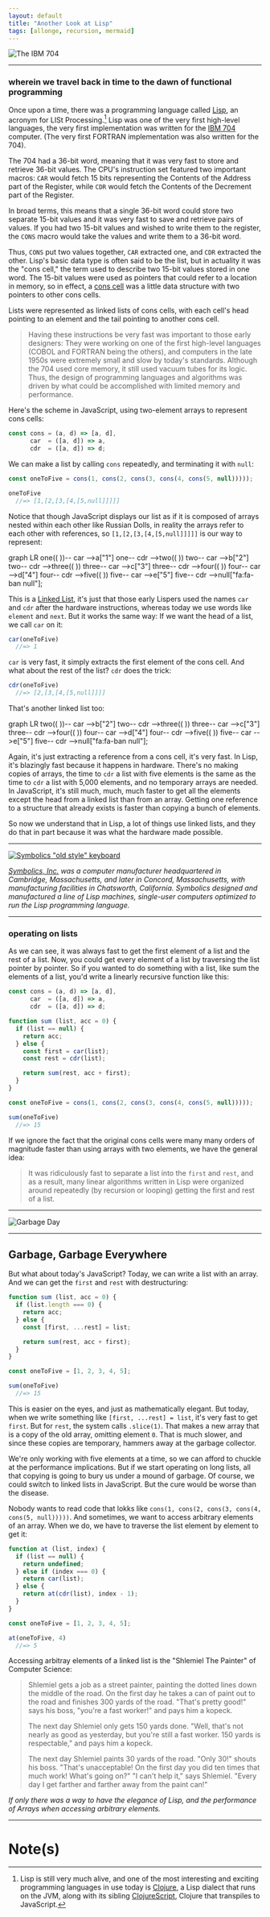 ```yaml
---
layout: default
title: "Another Look at Lisp"
tags: [allonge, recursion, mermaid]
---
```


![The IBM 704](/assets/images/IBM704.jpg)

---

###  wherein we travel back in time to the dawn of functional programming

Once upon a time, there was a programming language called [Lisp], an acronym for LISt Processing.[^lisp] Lisp was one of the very first high-level languages, the very first implementation was written for the [IBM 704] computer. (The very first FORTRAN implementation was also written for the 704).

[Lisp]: https://en.wikipedia.org/wiki/Lisp_(programming_language)
[IBM 704]: https://en.wikipedia.org/wiki/IBM_704
[^lisp]: Lisp is still very much alive, and one of the most interesting and exciting programming languages in use today is [Clojure](http://clojure.org/), a Lisp dialect that runs on the JVM, along with its sibling [ClojureScript](https://github.com/clojure/clojurescript), Clojure that transpiles to JavaScript.

The 704 had a 36-bit word, meaning that it was very fast to store and retrieve 36-bit values. The CPU's instruction set featured two important macros: `CAR` would fetch 15 bits representing the Contents of the Address part of the Register, while `CDR` would fetch the Contents of the Decrement part of the Register.

In broad terms, this means that a single 36-bit word could store two separate 15-bit values and it was very fast to save and retrieve pairs of values. If you had two 15-bit values and wished to write them to the register, the `CONS` macro would take the values and write them to a 36-bit word.

Thus, `CONS` put two values together, `CAR` extracted one, and `CDR` extracted the other. Lisp's basic data type is often said to be the list, but in actuality it was the "cons cell," the term used to describe two 15-bit values stored in one word. The 15-bit values were used as pointers that could refer to a location in memory, so in effect, a [cons cell][cons] was a little data structure with two pointers to other cons cells.

[cons]: https://en.wikipedia.org/wiki/cons

Lists were represented as linked lists of cons cells, with each cell's head pointing to an element and the tail pointing to another cons cell.

> Having these instructions be very fast was important to those early designers: They were working on one of the first high-level languages (COBOL and FORTRAN being the others), and computers in the late 1950s were extremely small and slow by today's standards. Although the 704 used core memory, it still used vacuum tubes for its logic. Thus, the design of programming languages and algorithms was driven by what could be accomplished with limited memory and performance.

Here's the scheme in JavaScript, using two-element arrays to represent cons cells:

```javascript
const cons = (a, d) => [a, d],
      car  = ([a, d]) => a,
      cdr  = ([a, d]) => d;
```

We can make a list by calling `cons` repeatedly, and terminating it with `null`:

```javascript
const oneToFive = cons(1, cons(2, cons(3, cons(4, cons(5, null)))));

oneToFive
  //=> [1,[2,[3,[4,[5,null]]]]]
```

Notice that though JavaScript displays our list as if it is composed of arrays nested within each other like Russian Dolls, in reality the arrays refer to each other with references, so `[1,[2,[3,[4,[5,null]]]]]` is our way to represent:

<div class="mermaid">
  graph LR
    one(( ))-- car -->a["1"]
    one-- cdr -->two(( ))
    two-- car -->b["2"]
    two-- cdr -->three(( ))
    three-- car -->c["3"]
    three-- cdr -->four(( ))
    four-- car -->d["4"]
    four-- cdr -->five(( ))
    five-- car -->e["5"]
    five-- cdr -->null["fa:fa-ban null"];
</div>


This is a [Linked List](https://en.wikipedia.org/wiki/Linked_list), it's just that those early Lispers used the names `car` and `cdr` after the hardware instructions, whereas today we use words like `element` and `next`. But it works the same way: If we want the head of a list, we call `car` on it:

```javascript
car(oneToFive)
  //=> 1
```

`car` is very fast, it simply extracts the first element of the cons cell. And what about the rest of the list? `cdr` does the trick:

```javascript
cdr(oneToFive)
  //=> [2,[3,[4,[5,null]]]]
```

That's another linked list too:

<div class="mermaid">
  graph LR
    two(( ))-- car -->b["2"]
    two-- cdr -->three(( ))
    three-- car -->c["3"]
    three-- cdr -->four(( ))
    four-- car -->d["4"]
    four-- cdr -->five(( ))
    five-- car -->e["5"]
    five-- cdr -->null["fa:fa-ban null"];
</div>

Again, it's just extracting a reference from a cons cell, it's very fast. In Lisp, it's blazingly fast because it happens in hardware. There's no making copies of arrays, the time to `cdr` a list with five elements is the same as the time to `cdr` a list with 5,000 elements, and no temporary arrays are needed. In JavaScript, it's still much, much, much faster to get all the elements except the head from a linked list than from an array. Getting one reference to a structure that already exists is faster than copying a bunch of elements.

So now we understand that in Lisp, a lot of things use linked lists, and they do that in part because it was what the hardware made possible.

---

[![Symbolics "old style" keyboard](/assets/images/ayoayo/symbolics.jpg)](https://www.flickr.com/photos/mrbill/5336327890)

*[Symbolics, Inc.][Symbolics] was a computer manufacturer headquartered in Cambridge, Massachusetts, and later in Concord, Massachusetts, with manufacturing facilities in Chatsworth, California. Symbolics designed and manufactured a line of Lisp machines, single-user computers optimized to run the Lisp programming language.*

[Symbolics]: https://en.wikipedia.org/wiki/Symbolics

---

### operating on lists

As we can see, it was always fast to get the first element of a list and the rest of a list. Now, you could get every element of a list by traversing the list pointer by pointer. So if you wanted to do something with a list, like sum the elements of a list, you'd write a linearly recursive function like this:

```javascript
const cons = (a, d) => [a, d],
      car  = ([a, d]) => a,
      cdr  = ([a, d]) => d;

function sum (list, acc = 0) {
  if (list == null) {
    return acc;
  } else {
    const first = car(list);
    const rest = cdr(list);

    return sum(rest, acc + first);
  }
}

const oneToFive = cons(1, cons(2, cons(3, cons(4, cons(5, null)))));

sum(oneToFive)
  //=> 15
```

If we ignore the fact that the original cons cells were many many orders of magnitude faster than using arrays with two elements, we have the general idea:

> It was ridiculously fast to separate a list into the `first` and `rest`, and as a result, many linear algorithms written in Lisp were organized around repeatedly (by recursion or looping) getting the first and rest of a list.

---

![Garbage Day](/assets/images/garbage.jpg)

---

## Garbage, Garbage Everywhere

But what about today's JavaScript? Today, we can write a list with an array. And we can get the `first` and `rest` with destructuring:

```javascript
function sum (list, acc = 0) {
  if (list.length === 0) {
    return acc;
  } else {
    const [first, ...rest] = list;

    return sum(rest, acc + first);
  }
}

const oneToFive = [1, 2, 3, 4, 5];

sum(oneToFive)
  //=> 15
```

This is easier on the eyes, and just as mathematically elegant. But today, when we write something like `[first, ...rest] = list`, it's very fast to get `first`. But for `rest`, the system calls `.slice(1)`. That makes a new array that is a copy of the old array, omitting element `0`. That is much slower, and since these copies are temporary, hammers away at the garbage collector.

We're only working with five elements at a time, so we can afford to chuckle at the performance implications. But if we start operating on long lists, all that copying is going to bury us under a mound of garbage. Of course, we could switch to linked lists in JavaScript. But the cure would be worse than the disease.

Nobody wants to read code that lokks like `cons(1, cons(2, cons(3, cons(4, cons(5, null)))))`. And sometimes, we want to access arbitrary elements of an array. When we do, we have to traverse the list element by element to get it:

```javascript
function at (list, index) {
  if (list == null) {
    return undefined;
  } else if (index === 0) {
    return car(list);
  } else {
    return at(cdr(list), index - 1);
  }
}

const oneToFive = [1, 2, 3, 4, 5];

at(oneToFive, 4)
  //=> 5
```

Accessing arbitray elements of a linked list is the "Shlemiel The Painter" of Computer Science:

> Shlemiel gets a job as a street painter, painting the dotted lines down the middle of the road. On the first day he takes a can of paint out to the road and finishes 300 yards of the road. "That's pretty good!" says his boss, "you're a fast worker!" and pays him a kopeck.
>
> The next day Shlemiel only gets 150 yards done. "Well, that's not nearly as good as yesterday, but you're still a fast worker. 150 yards is respectable," and pays him a kopeck.
>
> The next day Shlemiel paints 30 yards of the road. "Only 30!" shouts his boss. "That's unacceptable! On the first day you did ten times that much work! What's going on?" "I can't help it," says Shlemiel. "Every day I get farther and farther away from the paint can!"

_If only there was a way to have the elegance of Lisp, and the performance of Arrays when accessing arbitrary elements._

---

# Note(s)
